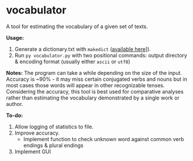 # vocabulator
A tool for estimating the vocabulary of a given set of texts.

**Usage:**
1. Generate a dictionary.txt with `makedict` ([available here](https://github.com/hamiltonne/makedict)]).
2. Run `py vocabulator.py` with two positional commands: output directory & encoding format (usually either `ascii` or `utf8`)

**Notes:**
The program can take a while depending on the size of the input.
Accuracy is ~90% - it may miss certain conjugated verbs and nouns but in most cases those words will appear in other recognizable tenses.
Considering the accuracy, this tool is best used for comparative analyses rather than estimating the vocabulary demonstrated by a single work or author. 

**To-do:**
1. Allow logging of statistics to file.
2. Improve accuracy.
   - Implement function to check unknown word against common verb endings & plural endings
3. Implement GUI
